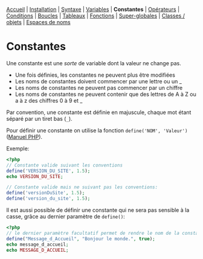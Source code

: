 [Accueil](README.md) | [Installation](00-installation.md) |  [Syntaxe](01-syntaxe.md) | [Variables](02-variables.md) | **Constantes** | [Opérateurs](04-operateurs.md) | [Conditions](05-conditions.md) | [Boucles](06-boucles.md) | [Tableaux](tableaux.md) | [Fonctions](fonctions.md) | [Super-globales](super-globales.md) | [Classes / objets](classes-objets.md) | [Espaces de noms](espaces-de-noms.md)

# Constantes
Une constante est une _sorte_ de variable dont la valeur ne change pas.

  - Une fois définies, les constantes ne peuvent plus être modifiées
  - Les noms de constantes doivent commencer par une lettre ou un _
  - Les noms de constantes ne peuvent pas commencer par un chiffre
  - Les noms de constantes ne peuvent contenir que des lettres de A à Z ou a à z des chiffres 0 à 9 et _

Par convention, une constante est définie en majuscule, chaque mot étant séparé par un tiret bas (`_`).

Pour définir une constante on utilise la fonction `define('NOM', 'Valeur')` ([Manuel PHP](http://php.net/manual/fr/function.define.php)).

Exemple:
```php
<?php
// Constante valide suivant les conventions
define('VERSION_DU_SITE', 1.5);
echo VERSION_DU_SITE;

// Constante valide mais ne suivant pas les conventions:
define('versionDuSite', 1.5);
define('version_du_site', 1.5);
```

Il est aussi possible de définir une constante qui ne sera pas sensible à la casse, grâce au dernier paramètre de `define()`:

```php
<?php
// le dernier paramètre facultatif permet de rendre le nom de la constante case insensitive.
define("Message_d_Accueil", "Bonjour le monde.", true);
echo message_d_accueil;
echo MESSAGE_D_ACCUEIL;
```
